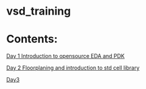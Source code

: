 # vsd_training

# Contents:

[Day 1 Introduction to opensource EDA and PDK](https://github.com/bansalharshul1/vsd_training/blob/main/Day%201%20Introduction%20to%20open%20sources%20EDA%20and%20PDK.md#day1-introduction-to-opensource-eda-and-pdk)

[Day 2 Floorplaning and introduction to std cell library](https://github.com/bansalharshul1/vsd_training/blob/main/Day%202%20Floorplanning%20and%20intoduction%20to%20library%20cells.md#day-2-floorplaning-and-introduction-to-std-cell-library)


[Day3](https://github.com/bansalharshul1/vsd_training/blob/main/Day%203%20Design%20Library%20cell%20using%20Magic%20Layout%20and%20ngspice%20characterization.md#day3-design-library-cell-using-magic-layout-and-ngspice-characterization)










